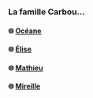 ### La famille Carbou...

#### 🌐 [Océane](https://oceane.carbou.me)

#### 🌐 [Élise](https://elise.carbou.me)

#### 🌐 [Mathieu](https://mathieu.carbou.me)

#### 🌐 [Mireille](https://lesdelicesdemimi.blogspot.com/)
